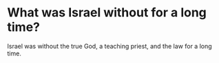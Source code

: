 # What was Israel without for a long time?

Israel was without the true God, a teaching priest, and the law for a long time. 